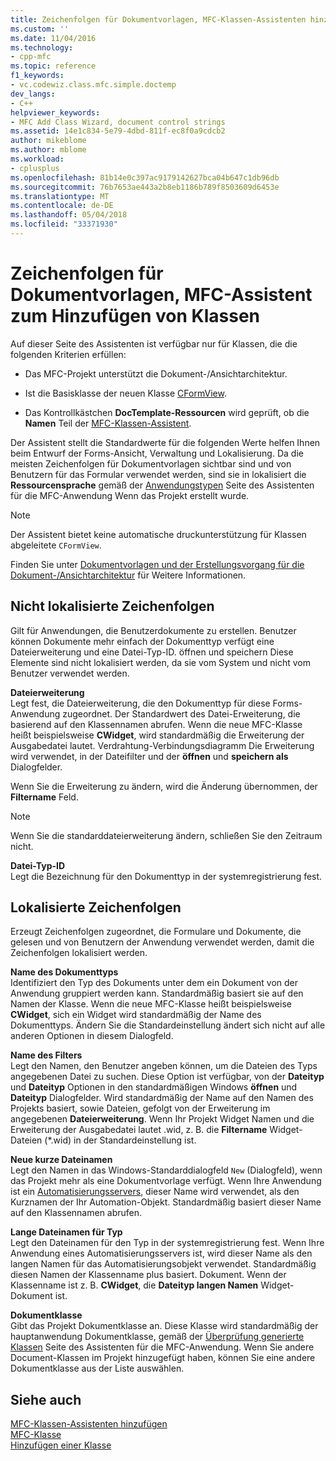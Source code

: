 ```yaml
---
title: Zeichenfolgen für Dokumentvorlagen, MFC-Klassen-Assistenten hinzufügen | Microsoft Docs
ms.custom: ''
ms.date: 11/04/2016
ms.technology:
- cpp-mfc
ms.topic: reference
f1_keywords:
- vc.codewiz.class.mfc.simple.doctemp
dev_langs:
- C++
helpviewer_keywords:
- MFC Add Class Wizard, document control strings
ms.assetid: 14e1c834-5e79-4dbd-811f-ec8f0a9cdcb2
author: mikeblome
ms.author: mblome
ms.workload:
- cplusplus
ms.openlocfilehash: 81b14e0c397ac9179142627bca04b647c1db96db
ms.sourcegitcommit: 76b7653ae443a2b8eb1186b789f8503609d6453e
ms.translationtype: MT
ms.contentlocale: de-DE
ms.lasthandoff: 05/04/2018
ms.locfileid: "33371930"
---
```

# <a name="document-template-strings-mfc-add-class-wizard"></a>Zeichenfolgen für Dokumentvorlagen, MFC-Assistent zum Hinzufügen von Klassen
Auf dieser Seite des Assistenten ist verfügbar nur für Klassen, die die folgenden Kriterien erfüllen:  
  
-   Das MFC-Projekt unterstützt die Dokument-/Ansichtarchitektur.  
  
-   Ist die Basisklasse der neuen Klasse [CFormView](../../mfc/reference/cformview-class.md).  
  
-   Das Kontrollkästchen **DocTemplate-Ressourcen** wird geprüft, ob die **Namen** Teil der [MFC-Klassen-Assistent](../../mfc/reference/mfc-add-class-wizard.md).  
  
 Der Assistent stellt die Standardwerte für die folgenden Werte helfen Ihnen beim Entwurf der Forms-Ansicht, Verwaltung und Lokalisierung. Da die meisten Zeichenfolgen für Dokumentvorlagen sichtbar sind und von Benutzern für das Formular verwendet werden, sind sie in lokalisiert die **Ressourcensprache** gemäß der [Anwendungstypen](../../mfc/reference/application-type-mfc-application-wizard.md) Seite des Assistenten für die MFC-Anwendung Wenn das Projekt erstellt wurde.  
  
> [!NOTE]
>  Der Assistent bietet keine automatische druckunterstützung für Klassen abgeleitete `CFormView`.  
  
 Finden Sie unter [Dokumentvorlagen und der Erstellungsvorgang für die Dokument-/Ansichtarchitektur](../../mfc/document-templates-and-the-document-view-creation-process.md) für Weitere Informationen.  
  
## <a name="nonlocalized-strings"></a>Nicht lokalisierte Zeichenfolgen  
 Gilt für Anwendungen, die Benutzerdokumente zu erstellen. Benutzer können Dokumente mehr einfach der Dokumenttyp verfügt eine Dateierweiterung und eine Datei-Typ-ID. öffnen und speichern Diese Elemente sind nicht lokalisiert werden, da sie vom System und nicht vom Benutzer verwendet werden.  
  
 **Dateierweiterung**  
 Legt fest, die Dateierweiterung, die den Dokumenttyp für diese Forms-Anwendung zugeordnet. Der Standardwert des Datei-Erweiterung, die basierend auf den Klassennamen abrufen. Wenn die neue MFC-Klasse heißt beispielsweise **CWidget**, wird standardmäßig die Erweiterung der Ausgabedatei lautet. Verdrahtung-Verbindungsdiagramm Die Erweiterung wird verwendet, in der Dateifilter und der **öffnen** und **speichern als** Dialogfelder.  
  
 Wenn Sie die Erweiterung zu ändern, wird die Änderung übernommen, der **Filtername** Feld.  
  
> [!NOTE]
>  Wenn Sie die standarddateierweiterung ändern, schließen Sie den Zeitraum nicht.  
  
 **Datei-Typ-ID**  
 Legt die Bezeichnung für den Dokumenttyp in der systemregistrierung fest.  
  
## <a name="localized-strings"></a>Lokalisierte Zeichenfolgen  
 Erzeugt Zeichenfolgen zugeordnet, die Formulare und Dokumente, die gelesen und von Benutzern der Anwendung verwendet werden, damit die Zeichenfolgen lokalisiert werden.  
  
 **Name des Dokumenttyps**  
 Identifiziert den Typ des Dokuments unter dem ein Dokument von der Anwendung gruppiert werden kann. Standardmäßig basiert sie auf den Namen der Klasse. Wenn die neue MFC-Klasse heißt beispielsweise **CWidget**, sich ein Widget wird standardmäßig der Name des Dokumenttyps. Ändern Sie die Standardeinstellung ändert sich nicht auf alle anderen Optionen in diesem Dialogfeld.  
  
 **Name des Filters**  
 Legt den Namen, den Benutzer angeben können, um die Dateien des Typs angegebenen Datei zu suchen. Diese Option ist verfügbar, von der **Dateityp** und **Dateityp** Optionen in den standardmäßigen Windows **öffnen** und **Dateityp** Dialogfelder. Wird standardmäßig der Name auf den Namen des Projekts basiert, sowie Dateien, gefolgt von der Erweiterung im angegebenen **Dateierweiterung**. Wenn Ihr Projekt Widget Namen und die Erweiterung der Ausgabedatei lautet .wid, z. B. die **Filtername** Widget-Dateien (*.wid) in der Standardeinstellung ist.  
  
 **Neue kurze Dateinamen**  
 Legt den Namen in das Windows-Standarddialogfeld `New` (Dialogfeld), wenn das Projekt mehr als eine Dokumentvorlage verfügt. Wenn Ihre Anwendung ist ein [Automatisierungsservers](../../mfc/automation-servers.md), dieser Name wird verwendet, als den Kurznamen der Ihr Automation-Objekt. Standardmäßig basiert dieser Name auf den Klassennamen abrufen.  
  
 **Lange Dateinamen für Typ**  
 Legt den Dateinamen für den Typ in der systemregistrierung fest. Wenn Ihre Anwendung eines Automatisierungsservers ist, wird dieser Name als den langen Namen für das Automatisierungsobjekt verwendet. Standardmäßig diesen Namen der Klassenname plus basiert. Dokument. Wenn der Klassenname ist z. B. **CWidget**, die **Dateityp langen Namen** Widget-Dokument ist.  
  
 **Dokumentklasse**  
 Gibt das Projekt Dokumentklasse an. Diese Klasse wird standardmäßig der hauptanwendung Dokumentklasse, gemäß der [Überprüfung generierte Klassen](../../mfc/reference/generated-classes-mfc-application-wizard.md) Seite des Assistenten für die MFC-Anwendung. Wenn Sie andere Document-Klassen im Projekt hinzugefügt haben, können Sie eine andere Dokumentklasse aus der Liste auswählen.  
  
## <a name="see-also"></a>Siehe auch  
 [MFC-Klassen-Assistenten hinzufügen](../../mfc/reference/mfc-add-class-wizard.md)   
 [MFC-Klasse](../../mfc/reference/adding-an-mfc-class.md)   
 [Hinzufügen einer Klasse](../../ide/adding-a-class-visual-cpp.md)
